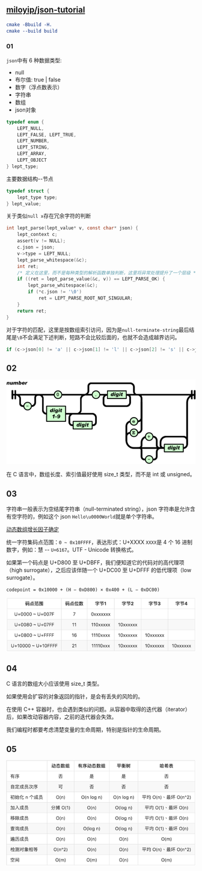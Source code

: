 ## [miloyip/json-tutorial](https://github.com/miloyip/json-tutorial)

```cmake
cmake -Bbuild -H.
cmake --build build
```

### 01
`json`中有 6 种数据类型:
- null
- 布尔值: true | false
- 数字（浮点数表示）
- 字符串
- 数组
- json对象
```c
typedef enum {
    LEPT_NULL,
    LEPT_FALSE, LEPT_TRUE,
    LEPT_NUMBER,
    LEPT_STRING,
    LEPT_ARRAY,
    LEPT_OBJECT
} lept_type;
```
主要数据结构--节点
```c
typedef struct {
    lept_type type;
} lept_value;
```

关于类似`null x`存在冗余字符的判断
```c
int lept_parse(lept_value* v, const char* json) {
    lept_context c;
    assert(v != NULL);
    c.json = json;
    v->type = LEPT_NULL;
    lept_parse_whitespace(&c);
    int ret;
    /* 定义在这里，而不是每种类型的解析函数单独判断，这里将异常处理提升了一个层级 */
    if ((ret = lept_parse_value(&c, v)) == LEPT_PARSE_OK) {
        lept_parse_whitespace(&c);
        if (*c.json != '\0')
            ret = LEPT_PARSE_ROOT_NOT_SINGULAR;
    }
    return ret;
}
```

对于字符的匹配，这里是按数组索引访问，因为是`null-terminate-string`最后结尾是`\0`不会满足下述判断，短路不会比较后面的，也就不会造成越界访问。
```c
if (c->json[0] != 'a' || c->json[1] != 'l' || c->json[2] != 's' || c->json[3] != 'e')
```

## 02
![number](img/v2-de5a6e279cbac2071284bfa7bb1e5730_b.png)

在 C 语言中，数组长度、索引值最好使用 size_t 类型，而不是 int 或 unsigned。

## 03 
字符串一般表示为空结尾字符串（null-terminated string），json 字符串是允许含有空字符的，例如这个 json `Hello\u0000World`就是单个字符串。

[动态数组增长因子确定](https://github.com/facebook/folly/blob/main/folly/docs/FBVector.md)

统一字符集码点范围：`0 ~ 0x10FFFF`，表达形式：U+XXXX `XXXX`是 4 个 16 进制数字，例如：慧 -- `U+6167`。UTF - Unicode 转换格式。

如果第一个码点是 U+D800 至 U+DBFF，我们便知道它的代码对的高代理项（high surrogate），之后应该伴随一个 U+DC00 至 U+DFFF 的低代理项（low surrogate）。
```
codepoint = 0x10000 + (H − 0xD800) × 0x400 + (L − 0xDC00)
```
![utf-8 编码](img/v2-87bc95aabb1678caec0637a17d13593b_b.png)


## 04 
C 语言的数组大小应该使用 size_t 类型。

如果使用会扩容的对象返回的指针，是会有丢失的风险的。

在使用 C++ 容器时，也会遇到类似的问题。从容器中取得的迭代器（iterator）后，如果改动容器内容，之前的迭代器会失效。

我们编程时都要考虑清楚变量的生命周期，特别是指针的生命周期。

## 05
![O](img/v2-d21b818cfeaa1932d89e049836c47ebb_b.png)